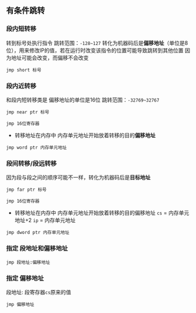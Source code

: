 ##  有条件跳转
###   段内短转移
转到标号处执行指令
跳转范围：`-128~127` 
转化为机器码后是**偏移地址**（单位是8位），用来修改IP的值，若在运行时改变该指令的位置可能导致跳转到其他位置
因为地址可能会改变，而偏移不会改变
```shell
jmp short 标号
```


###   段内近转移
和段内短转移类是
偏移地址的单位是16位
跳转范围：`-32769~32767` 
```shell
jmp near ptr 标号
```
```shell
jmp 16位寄存器
```

* 转移地址在内存中
内存单元地址开始放着转移的目的**偏移地址**
```shell
jmp word ptr 内存单元地址
```



###   段间转移/段远转移
因为段与段之间的顺序可能不一样，转化为机器码后是**目标地址**
```shell
jmp far ptr 标号
```
```shell
jmp 16位寄存器
```

* 转移地址在内存中
内存单元地址开始放着转移的目的偏移地址
`cs` = 内存单元地址+2
`ip` = 内存单元地址
```shell
jmp dword ptr 内存单元地址
```


###   指定 段地址和偏移地址
```shell
jmp 段地址:偏移地址
```



###   指定 偏移地址
段地址: 段寄存器`cs`原来的值
```shell
jmp 偏移地址
```
